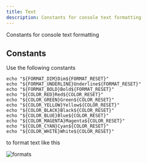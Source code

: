 ```yaml
---
title: Text
description: Constants for console text formatting
---
```


Constants for console text formatting

## Constants

Use the following constants 
```śhell
echo "${FORMAT_DIM}Dim${FORMAT_RESET}"
echo "${FORMAT_UNDERLINE}Underline${FORMAT_RESET}"
echo "${FORMAT_BOLD}Bold${FORMAT_RESET}"
echo "${COLOR_RED}Red${COLOR_RESET}"
echo "${COLOR_GREEN}Green${COLOR_RESET}"
echo "${COLOR_YELLOW}Yellow${COLOR_RESET}"
echo "${COLOR_BLACK}Black${COLOR_RESET}"
echo "${COLOR_BLUE}Blue${COLOR_RESET}"
echo "${COLOR_MAGENTA}Magenta${COLOR_RESET}"
echo "${COLOR_CYAN}Cyan${COLOR_RESET}"
echo "${COLOR_WHITE}White${COLOR_RESET}"
```

to format text like this

![formats](formats.png)
